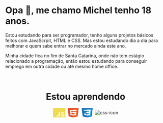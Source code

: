 <h1>Opa 🫡, me chamo Michel tenho 18 anos.</h1>

<p>Estou estudando para ser programador, tenho alguns projetos básicos feitos com JavaScrpit, HTML e CSS. Mas estou estudando dia a dia para melhorar e quem sabe entrar no mercado ainda este ano.</p>
<p>Minha cidade fica no fim de Santa Catarina, onde não tem estágio relacionado a programação, então estou estudando para conseguir emprego em outra cidade ou até mesmo home office.</p><br>

<div  align="center"> 
      <h1 align="center">Estou aprendendo</h1>
      <img align="center" height="30" width="40" alt="js-icon"  src="https://raw.githubusercontent.com/devicons/devicon/master/icons/javascript/javascript-plain.svg">
      <img align="center" height="30" width="40" alt="html-icon" src="https://raw.githubusercontent.com/devicons/devicon/master/icons/html5/html5-original.svg">
      <img align="center" height="30" width="40" alt="css-icon" src="https://raw.githubusercontent.com/devicons/devicon/master/icons/css3/css3-original.svg">
      <img align="center" height="30" width="40" alt="css-icon" src="https://cdn.jsdelivr.net/gh/devicons/devicon/icons/java/java-original.svg" />

